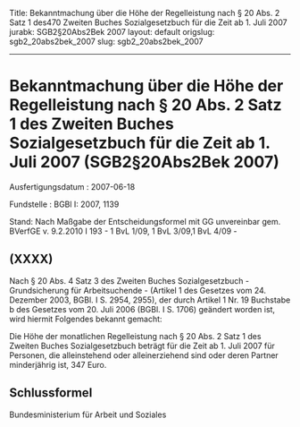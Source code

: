 Title: Bekanntmachung über die Höhe der Regelleistung nach § 20 Abs. 2 Satz 1 des470
  Zweiten Buches Sozialgesetzbuch für die Zeit ab 1. Juli 2007
jurabk: SGB2§20Abs2Bek 2007
layout: default
origslug: sgb2_20abs2bek_2007
slug: sgb2_20abs2bek_2007

---

# Bekanntmachung über die Höhe der Regelleistung nach § 20 Abs. 2 Satz 1 des Zweiten Buches Sozialgesetzbuch für die Zeit ab 1. Juli 2007 (SGB2§20Abs2Bek 2007)

Ausfertigungsdatum
:   2007-06-18

Fundstelle
:   BGBl I: 2007, 1139

Stand: Nach Maßgabe der Entscheidungsformel mit GG unvereinbar gem. BVerfGE v. 9.2.2010 I 193 - 1 BvL 1/09, 1 BvL 3/09,1 BvL 4/09 -


## (XXXX)

Nach § 20 Abs. 4 Satz 3 des Zweiten Buches Sozialgesetzbuch -
Grundsicherung für Arbeitsuchende - (Artikel 1 des Gesetzes vom 24.
Dezember 2003, BGBl. I S. 2954, 2955), der durch Artikel 1 Nr. 19
Buchstabe b des Gesetzes vom 20. Juli 2006 (BGBl. I S. 1706) geändert
worden ist, wird hiermit Folgendes bekannt gemacht:

Die Höhe der monatlichen Regelleistung nach § 20 Abs. 2 Satz 1 des
Zweiten Buches Sozialgesetzbuch beträgt für die Zeit ab 1. Juli 2007
für Personen, die alleinstehend oder alleinerziehend sind oder deren
Partner minderjährig ist, 347 Euro.


## Schlussformel

Bundesministerium für Arbeit und Soziales

